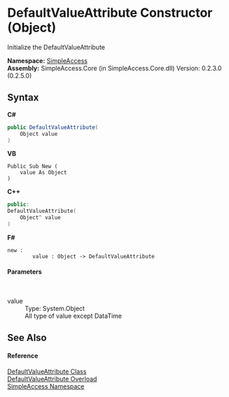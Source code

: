 # DefaultValueAttribute Constructor (Object)
 

Initialize the DefaultValueAttribute

**Namespace:**&nbsp;<a href="N_SimpleAccess">SimpleAccess</a><br />**Assembly:**&nbsp;SimpleAccess.Core (in SimpleAccess.Core.dll) Version: 0.2.3.0 (0.2.5.0)

## Syntax

**C#**<br />
``` C#
public DefaultValueAttribute(
	Object value
)
```

**VB**<br />
``` VB
Public Sub New ( 
	value As Object
)
```

**C++**<br />
``` C++
public:
DefaultValueAttribute(
	Object^ value
)
```

**F#**<br />
``` F#
new : 
        value : Object -> DefaultValueAttribute
```


#### Parameters
&nbsp;<dl><dt>value</dt><dd>Type: System.Object<br />All type of value except DataTime</dd></dl>

## See Also


#### Reference
<a href="T_SimpleAccess_DefaultValueAttribute">DefaultValueAttribute Class</a><br /><a href="Overload_SimpleAccess_DefaultValueAttribute__ctor">DefaultValueAttribute Overload</a><br /><a href="N_SimpleAccess">SimpleAccess Namespace</a><br />